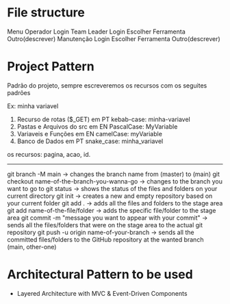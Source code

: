 # File structure

Menu
Operador
  Login
Team Leader
  Login
    Escolher Ferramenta
    Outro(descrever)
Manutenção
  Login
    Escolher Ferramenta
    Outro(descrever)



# Project Pattern

Padrão do projeto, sempre escreveremos os recursos com os seguites padrões

Ex: minha variavel

1. Recurso de rotas ($_GET) em PT kebab-case: minha-variavel
2. Pastas e Arquivos do src em EN PascalCase: MyVariable
3. Variaveis e Funções em EN camelCase: myVariable
4. Banco de Dados em PT snake_case: minha_variavel

os recursos: pagina, acao, id.

--------------------------------------------

git branch -M main -> changes the branch name from (master) to (main)
git checkout name-of-the-branch-you-wanna-go -> changes to the branch you want to go to
git status -> shows the status of the files and folders on your current directory
git init -> creates a new and empty repository based on your current folder
git add . -> adds all the files and folders to the stage area
git add name-of-the-file/folder -> adds the specific file/folder to the stage area
git commit -m "message you want to appear with your commit" -> sends all the files/folders that were on the stage area to the actual git repository
git push -u origin name-of-your-branch -> sends all the committed files/folders to the GitHub repository at the wanted branch (main, other-one)

#  Architectural Pattern to be used
- Layered Architecture with MVC & Event-Driven Components
